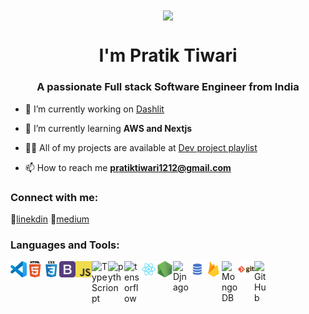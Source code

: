 <div align="center">
<img src="https://rishavanand.github.io/static/images/greetings.gif" align="center" height="" width="400" />
</div>  
  


<h1 align="center">I'm Pratik Tiwari</h1>
<h3 align="center">A passionate Full stack Software Engineer from India</h3>

- 🔭 I’m currently working on [Dashlit](https://github.com/pratik-codes/Dashlit)

- 🌱 I’m currently learning **AWS and Nextjs**

- 👨‍💻 All of my projects are available at [Dev project playlist](https://github.com/pratik-codes/Fullstack-Dev-Profile)

- 📫 How to reach me **pratiktiwari1212@gmail.com**

<h3 align="left">Connect with me:</h3>

👔[linekdin](https://www.linkedin.com/in/pratiktiwari12/)
📝[medium](https://pratik-codes.medium.com/)


<h3 align="left">Languages and Tools:</h3>
<img align="left" alt="Visual Studio Code" width="26px" src="https://raw.githubusercontent.com/github/explore/80688e429a7d4ef2fca1e82350fe8e3517d3494d/topics/visual-studio-code/visual-studio-code.png" />
<img align="left" alt="HTML5" width="26px" src="https://raw.githubusercontent.com/github/explore/80688e429a7d4ef2fca1e82350fe8e3517d3494d/topics/html/html.png" />
<img align="left" alt="CSS3" width="26px" src="https://raw.githubusercontent.com/github/explore/80688e429a7d4ef2fca1e82350fe8e3517d3494d/topics/css/css.png" />
<img align="left" alt="bootstap" width="26px" src="https://raw.githubusercontent.com/github/explore/80688e429a7d4ef2fca1e82350fe8e3517d3494d/topics/bootstrap/bootstrap.png" />
<img align="left" alt="JavaScript" width="26px" src="https://raw.githubusercontent.com/github/explore/80688e429a7d4ef2fca1e82350fe8e3517d3494d/topics/javascript/javascript.png" />
<img align="left" alt="TypeScript" width="26px" src="https://img.icons8.com/color/480/000000/typescript.png" />
<img align="left" alt="python" width="26px" src="https://img.icons8.com/dusk/48/000000/python.png" />
<img align="left" alt="tensorflow" width="26px" src="https://img.icons8.com/color/48/000000/tensorflow.png" />

<img align="left" alt="React" width="26px" src="https://raw.githubusercontent.com/github/explore/80688e429a7d4ef2fca1e82350fe8e3517d3494d/topics/react/react.png" />
<img align="left" alt="Node.js" width="26px" src="https://raw.githubusercontent.com/github/explore/80688e429a7d4ef2fca1e82350fe8e3517d3494d/topics/nodejs/nodejs.png" />
<img align="left" alt="Djnago" width="26px" src="https://img.icons8.com/color/48/000000/django.png" />
<img align="left" alt="SQL" width="26px" src="https://raw.githubusercontent.com/github/explore/80688e429a7d4ef2fca1e82350fe8e3517d3494d/topics/sql/sql.png" />
<img align="left" alt="firebase" width="26px" src="https://raw.githubusercontent.com/github/explore/80688e429a7d4ef2fca1e82350fe8e3517d3494d/topics/firebase/firebase.png" />
<img align="left" alt="MongoDB" width="26px" src="https://img.icons8.com/color/50/000000/mongodb.png" />
<img align="left" alt="Git" width="26px" src="https://raw.githubusercontent.com/github/explore/80688e429a7d4ef2fca1e82350fe8e3517d3494d/topics/git/git.png" />
<img align="left" alt="GitHub" width="26px" src="https://img.icons8.com/cute-clipart/64/4a90e2/github.png" />
<div >






<!-- ### Hey! It's me Pratik 👋

- 🎤 I am a passonate Computer Vision enthusiast and a Fullstack Software Engineer.
- 🛸 Learning everyday, currently learning to master Advanced CV NLP, UI/UX etc ...
- 📚 Actively writing blogs Check it Out! [Here!](https://medium.com/@pratik_codes)
- 💬 Ask me about DS, ML, DL, AGI, Web Dev or anything in general 

🏡[website](https://pratiktiwari-84f71.web.app/) | 👔[linekdin](https://www.linkedin.com/in/pratiktiwari12/) | 📝[medium](https://medium.com/@pratik_codes) | 📸[instagram](https://www.instagram.com/seethroughmycam/) | 📧 [mail](mailto:pratiktiwari1212@gmail.com)

<img align="left" alt="Visual Studio Code" width="26px" src="https://raw.githubusercontent.com/github/explore/80688e429a7d4ef2fca1e82350fe8e3517d3494d/topics/visual-studio-code/visual-studio-code.png" />
<img align="left" alt="HTML5" width="26px" src="https://raw.githubusercontent.com/github/explore/80688e429a7d4ef2fca1e82350fe8e3517d3494d/topics/html/html.png" />
<img align="left" alt="CSS3" width="26px" src="https://raw.githubusercontent.com/github/explore/80688e429a7d4ef2fca1e82350fe8e3517d3494d/topics/css/css.png" />
<img align="left" alt="bootstap" width="26px" src="https://raw.githubusercontent.com/github/explore/80688e429a7d4ef2fca1e82350fe8e3517d3494d/topics/bootstrap/bootstrap.png" />
<img align="left" alt="JavaScript" width="26px" src="https://raw.githubusercontent.com/github/explore/80688e429a7d4ef2fca1e82350fe8e3517d3494d/topics/javascript/javascript.png" />
<img align="left" alt="TypeScript" width="26px" src="https://img.icons8.com/color/480/000000/typescript.png" />
<img align="left" alt="python" width="26px" src="https://img.icons8.com/dusk/48/000000/python.png" />
<img align="left" alt="tensorflow" width="26px" src="https://img.icons8.com/color/48/000000/tensorflow.png" />

<img align="left" alt="React" width="26px" src="https://raw.githubusercontent.com/github/explore/80688e429a7d4ef2fca1e82350fe8e3517d3494d/topics/react/react.png" />
<img align="left" alt="Node.js" width="26px" src="https://raw.githubusercontent.com/github/explore/80688e429a7d4ef2fca1e82350fe8e3517d3494d/topics/nodejs/nodejs.png" />
<img align="left" alt="Djnago" width="26px" src="https://img.icons8.com/color/48/000000/django.png" />
<img align="left" alt="SQL" width="26px" src="https://raw.githubusercontent.com/github/explore/80688e429a7d4ef2fca1e82350fe8e3517d3494d/topics/sql/sql.png" />
<img align="left" alt="firebase" width="26px" src="https://raw.githubusercontent.com/github/explore/80688e429a7d4ef2fca1e82350fe8e3517d3494d/topics/firebase/firebase.png" />
<img align="left" alt="MongoDB" width="26px" src="https://img.icons8.com/color/50/000000/mongodb.png" />
<img align="left" alt="Git" width="26px" src="https://raw.githubusercontent.com/github/explore/80688e429a7d4ef2fca1e82350fe8e3517d3494d/topics/git/git.png" />
<img align="left" alt="GitHub" width="26px" src="https://img.icons8.com/cute-clipart/64/4a90e2/github.png" />

<br></br>


### HAPPY CODING! 👨‍💻 -->

